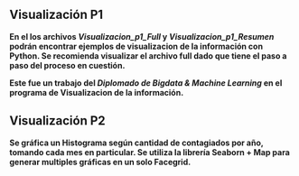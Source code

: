 ## Visualización P1 
**En el los archivos _Visualizacion_p1_Full_ y _Visualizacion_p1_Resumen_ podrán encontrar ejemplos de visualizacion de la información con Python.
Se recomienda visualizar el archivo full dado que tiene el paso a paso del proceso en cuestión.**

**Este fue un trabajo del *Diplomado de Bigdata & Machine Learning* en el programa de Visualizacion de la información.**

## Visualización P2
**Se gráfica un Histograma según cantidad de contagiados por año, tomando cada mes en particular. Se utiliza la librería Seaborn + Map para generar multiples gráficas en un solo Facegrid.**
